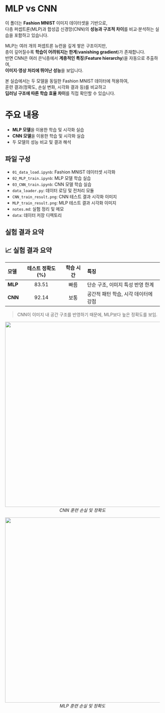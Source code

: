 # MLP vs CNN

이 폴더는 **Fashion MNIST** 이미지 데이터셋을 기반으로,  
다층 퍼셉트론(MLP)과 합성곱 신경망(CNN)의 **성능과 구조적 차이**를 비교·분석하는 실습을 포함하고 있습니다.  

MLP는 여러 개의 퍼셉트론 뉴런을 깊게 쌓은 구조이지만,  
층이 깊어질수록 **학습이 어려워지는 한계**(**vanishing gradient**)가 존재합니다.  
반면 CNN은 여러 은닉층에서 **계층적인 특징**(**Feature hierarchy**)을 자동으로 추출하여,  
**이미지·영상 처리에 뛰어난 성능**을 보입니다.  

본 실습에서는 두 모델을 동일한 Fashion MNIST 데이터에 적용하여,  
훈련 결과(정확도, 손실 변화, 시각화 결과 등)를 비교하고  
**딥러닝 구조에 따른 학습 효율 차이**를 직접 확인할 수 있습니다.

# 주요 내용

- **MLP 모델**을 이용한 학습 및 시각화 실습
- **CNN 모델**을 이용한 학습 및 시각화 실습
- 두 모델의 성능 비교 및 결과 해석

## 파일 구성
- `01_data_load.ipynb`: Fashion MNIST 데이터셋 시각화
- `02_MLP_train.ipynb`: MLP 모델 학습 실습
- `03_CNN_train.ipynb`: CNN 모델 학습 실습
- `data_loader.py`: 데이터 로딩 및 전처리 모듈
- `CNN_train_result.png`: CNN 테스트 결과 시각화 이미지
- `MLP_train_result.png`: MLP 테스트 결과 시각화 이미지
- `notes.md`: 실험 정리 및 메모
- `data`: 데이터 저장 디렉토리

## 실험 결과 요약

## 📈 실험 결과 요약

| 모델 | 테스트 정확도(%) | 학습 시간 | 특징 |
|:-----|:----------------:|:-----------:|:------|
| **MLP** | 83.51 | 빠름 | 단순 구조, 이미지 특성 반영 한계 |
| **CNN** | 92.14 | 보통 | 공간적 패턴 학습, 시각 데이터에 강점 |

> CNN이 이미지 내 공간 구조를 반영하기 때문에, MLP보다 높은 정확도를 보임.

<p align="center">
  <img src="D:/project/MLPvsCNN/CNN_train_result.png" width="600"><br>
  <em>CNN 훈련 손실 및 정확도</em>
</p>

<p align="center">
  <img src="D:/project/MLPvsCNN/mlp_train_result.png" width="600"><br>
  <em>MLP 훈련 손실 및 정확도</em>
</p>

